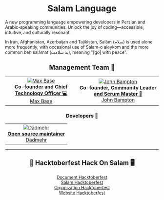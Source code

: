 <div align="center">
  <h1>Salam Language</h1>
</div>

A new programming language empowering developers in Persian and Arabic-speaking communities. Unlock the joy of coding—accessible, intuitive, and culturally resonant.

In Iran, Afghanistan, Azerbaijan and Tajikistan, Salâm (سلام) is used alone more frequently, with occasional use of Salam-o aleykom and the more common beh salâmat (به سلامت), meaning "[go] with peace".

<div align="center">
  <h2>Management Team 👥</h2>
</div>

<div align="center">
  <table>
    <tr>
      <td align="center">
        <a href="https://github.com/BaseMax">
          <img src="https://avatars.githubusercontent.com/u/2658040?s=250&v=4" alt="Max Base"><br>
          <strong>Co-founder and Chief Technology Officer 💻</strong><br>
          Max Base  
        </a>
      </td>
      <td align="center">
        <a href="https://github.com/jbampton"> 
          <img src="https://avatars.githubusercontent.com/u/418747?s=250&v=4" alt="John Bampton"><br>
          <strong>Co-founder, Community Leader and Scrum Master 🏢</strong><br>
          John Bampton  
        </a>
      </td>
    </tr>
  </table>
</div>

<div align="center">
  <h3>Developers 💾</h3>
  <table>
    <tr>
      <td align="center">
        <a href="https://github.com/BDadmehr0">
          <img src="https://avatars.githubusercontent.com/u/134191240?v=4&s=125" alt="Dadmehr" title="Dadmehr" /><br>
          <strong>Open source maintainer</strong><br>
          Dadmehr
        </a>
      </td>
    </tr>
  </table>
</div>

<hr>

<div align="center">
  <h2>🎉 Hacktoberfest Hack On Salam 🖥️</h2>
  <a href="https://github.com/SalamLang/Salam-Document/milestone/1">Document Hacktoberfest</a>
  <br>
  <a href="https://github.com/SalamLang/Salam/milestone/3">Salam Hacktoberfest</a>
  <br>
  <a href="https://github.com/SalamLang/.github/milestone/1">Organization Hacktoberfest</a>
  <br>
  <a href="https://github.com/SalamLang/Salam-Website/milestone/1">Website Hacktoberfest</a>
</div>
